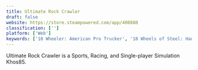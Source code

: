 ```yaml
---
title: Ultimate Rock Crawler
draft: false 
website: https://store.steampowered.com/app/400880
classification: ['']
platform: ['Web']
keywords: ['18 Wheeler: American Pro Trucker', '18 Wheels of Steel: Haulin’', 'American Truck Simulator', 'Bus & Cable-Car Simulator', 'Bus Driver', 'Car Transport Simulator', 'Farming Simulator 15', 'Farming USA', 'German Truck Simulator', 'Grand Truck Simulator', 'Offroad Truck Simulator 3D', 'Rigs of Rods', 'SPINTIRES', 'Scania Truck Driving Simulator', 'Spintires: MudRunner', 'Towtruck Simulator 2015', 'Truck Simulator 3D', 'TruckSaver', 'Trucks and Trailers', 'UK Truck Simulator']
---
```

Ultimate Rock Crawler is a Sports, Racing, and Single-player Simulation Khos85.